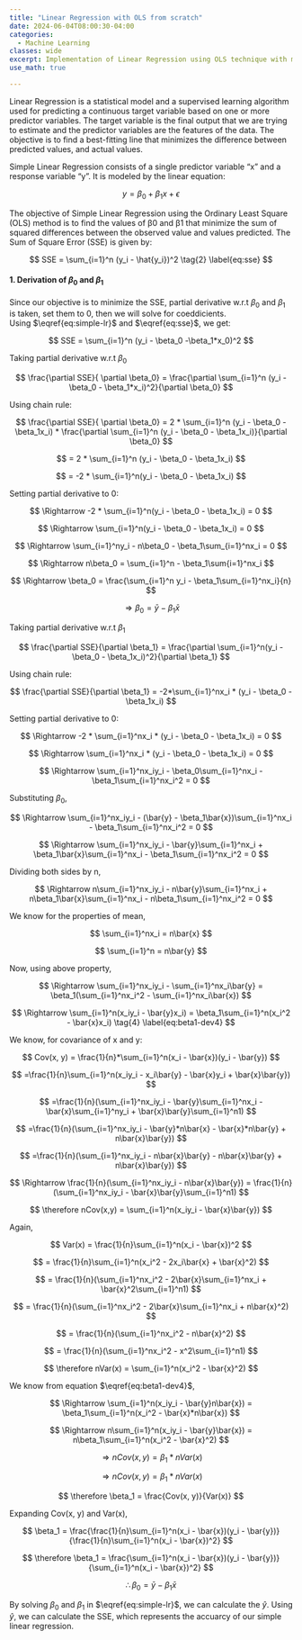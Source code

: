 ```yaml
---
title: "Linear Regression with OLS from scratch"
date: 2024-06-04T08:00:30-04:00
categories:
  - Machine Learning
classes: wide
excerpt: Implementation of Linear Regression using OLS technique with mathematical derivation.
use_math: true

---
```


Linear Regression is a statistical model and a supervised learning algorithm used for predicting a continuous target variable based on one or more predictor variables. The target variable is the final output that we are trying to estimate and the predictor variables are the features of the data. The objective is to find a best-fitting line that minimizes the difference between predicted values, and actual values. 

Simple Linear Regression consists of a single predictor variable “x” and a response variable “y”. It is modeled by the linear equation:

$$ 
y = \beta_0 + \beta_1x + \epsilon \tag{1} \label{eq:simple-lr}
$$

The objective of Simple Linear Regression using the Ordinary Least Square (OLS) method is to find the values of β0 and β1 that minimize the sum of squared differences between the observed value and values predicted. The Sum of Square Error (SSE) is given by:

$$
SSE = \sum_{i=1}^n (y_i - \hat{y_i})^2 \tag{2} \label{eq:sse}
$$

#### 1. Derivation of $\beta_0$ and $\beta_1$
Since our objective is to minimize the SSE, partial derivative w.r.t $\beta_0$ and $\beta_1$ is taken, set them to 0, then we will solve for coeddicients. <br>
Using $\eqref{eq:simple-lr}$ and $\eqref{eq:sse}$, we get:

$$
SSE = \sum_{i=1}^n (y_i - \beta_0 -\beta_1*x_0)^2
$$

Taking partial derivative w.r.t $\beta_0$

$$
\frac{\partial SSE}{ \partial \beta_0} = \frac{\partial \sum_{i=1}^n (y_i - \beta_0 - \beta_1*x_i)^2}{\partial \beta_0}
$$

Using chain rule:

$$
\frac{\partial SSE}{ \partial \beta_0} = 2 * \sum_{i=1}^n (y_i - \beta_0 - \beta_1x_i) * \frac{\partial \sum_{i=1}^n (y_i - \beta_0 - \beta_1x_i)}{\partial \beta_0}
$$

$$
= 2 * \sum_{i=1}^n (y_i - \beta_0 - \beta_1x_i)
$$

$$
= -2 * \sum_{i=1}^n(y_i - \beta_0 - \beta_1x_i)
$$

Setting partial derivative to 0:

$$
\Rightarrow -2 * \sum_{i=1}^n(y_i - \beta_0 - \beta_1x_i) = 0
$$

$$
\Rightarrow \sum_{i=1}^n(y_i - \beta_0 - \beta_1x_i) = 0
$$

$$
\Rightarrow \sum_{i=1}^ny_i - n\beta_0 - \beta_1\sum_{i=1}^nx_i = 0
$$

$$
\Rightarrow n\beta_0 = \sum_{i=1}^n - \beta_1\sum{i=1}^nx_i
$$

$$
\Rightarrow \beta_0 = \frac{\sum_{i=1}^n y_i - \beta_1\sum_{i=1}^nx_i}{n}
$$

$$
\Rightarrow \beta_0 = \bar{y} - \beta_1\bar{x} \tag{3} \label{eq:beta0} 
$$

Taking partial derivative w.r.t $\beta_1$

$$
\frac{\partial SSE}{\partial \beta_1} = \frac{\partial \sum_{i=1}^n(y_i - \beta_0 - \beta_1x_i)^2}{\partial \beta_1}
$$

Using chain rule:

$$
\frac{\partial SSE}{\partial \beta_1} = -2*\sum_{i=1}^nx_i * (y_i - \beta_0 - \beta_1x_i)
$$

Setting partial derivative to 0:

$$
\Rightarrow -2 * \sum_{i=1}^nx_i * (y_i - \beta_0 - \beta_1x_i) = 0
$$

$$
\Rightarrow \sum_{i=1}^nx_i * (y_i - \beta_0 - \beta_1x_i) = 0
$$

$$
\Rightarrow \sum_{i=1}^nx_iy_i - \beta_0\sum_{i=1}^nx_i - \beta_1\sum_{i=1}^nx_i^2 = 0
$$

Substituting $\beta_0$,

$$
\Rightarrow \sum_{i=1}^nx_iy_i - (\bar{y} - \beta_1\bar{x})\sum_{i=1}^nx_i - \beta_1\sum_{i=1}^nx_i^2 = 0
$$

$$
\Rightarrow \sum_{i=1}^nx_iy_i - \bar{y}\sum_{i=1}^nx_i + \beta_1\bar{x}\sum_{i=1}^nx_i - \beta_1\sum_{i=1}^nx_i^2 = 0
$$

Dividing both sides by n,

$$
\Rightarrow n\sum_{i=1}^nx_iy_i - n\bar{y}\sum_{i=1}^nx_i + n\beta_1\bar{x}\sum_{i=1}^nx_i - n\beta_1\sum_{i=1}^nx_i^2 = 0
$$

We know for the properties of mean,

$$
\sum_{i=1}^nx_i = n\bar{x}
$$

$$
\sum_{i=1}^n = n\bar{y}
$$

Now, using above property,

$$
\Rightarrow \sum_{i=1}^nx_iy_i - \sum_{i=1}^nx_i\bar{y} = \beta_1(\sum_{i=1}^nx_i^2 - \sum_{i=1}^nx_i\bar{x})
$$

$$
\Rightarrow \sum_{i=1}^n(x_iy_i - \bar{y}x_i) = \beta_1\sum_{i=1}^n(x_i^2 - \bar{x}x_i) \tag{4} \label{eq:beta1-dev4}
$$

We know, for covariance of x and y:

$$
Cov(x, y) = \frac{1}{n}*\sum_{i=1}^n(x_i - \bar{x})(y_i - \bar{y})
$$

$$
=\frac{1}{n}\sum_{i=1}^n(x_iy_i - x_i\bar{y} - \bar{x}y_i + \bar{x}\bar{y})
$$

$$
=\frac{1}{n}(\sum_{i=1}^nx_iy_i - \bar{y}\sum_{i=1}^nx_i - \bar{x}\sum_{i=1}^ny_i + \bar{x}\bar{y}\sum_{i=1}^n1)
$$

$$
=\frac{1}{n}(\sum_{i=1}^nx_iy_i - \bar{y}*n\bar{x} - \bar{x}*n\bar{y} + n\bar{x}\bar{y})
$$

$$
=\frac{1}{n}(\sum_{i=1}^nx_iy_i - n\bar{x}\bar{y} - n\bar{x}\bar{y} + n\bar{x}\bar{y})
$$

$$
\Rightarrow \frac{1}{n}(\sum_{i=1}^nx_iy_i - n\bar{x}\bar{y}) = \frac{1}{n}(\sum_{i=1}^nx_iy_i - \bar{x}\bar{y}\sum_{i=1}^n1)
$$

$$
\therefore nCov(x,y) = \sum_{i=1}^n(x_iy_i - \bar{x}\bar{y})
$$

Again,

$$
Var(x) = \frac{1}{n}\sum_{i=1}^n(x_i - \bar{x})^2
$$

$$
= \frac{1}{n}\sum_{i=1}^n(x_i^2 - 2x_i\bar{x} + \bar{x}^2)
$$

$$
= \frac{1}{n}(\sum_{i=1}^nx_i^2 - 2\bar{x}\sum_{i=1}^nx_i + \bar{x}^2\sum_{i=1}^n1)
$$

$$
= \frac{1}{n}(\sum_{i=1}^nx_i^2 - 2\bar{x}\sum_{i=1}^nx_i + n\bar{x}^2)
$$

$$
= \frac{1}{n}(\sum_{i=1}^nx_i^2 - n\bar{x}^2)
$$

$$
= \frac{1}{n}(\sum_{i=1}^nx_i^2 - x^2\sum_{i=1}^n1)
$$

$$
\therefore nVar(x) = \sum_{i=1}^n(x_i^2 - \bar{x}^2)
$$

We know from equation $\eqref{eq:beta1-dev4}$,

$$
\Rightarrow \sum_{i=1}^n(x_iy_i - \bar{y}n\bar{x}) = \beta_1\sum_{i=1}^n(x_i^2 - \bar{x}*n\bar{x})
$$

$$
\Rightarrow n\sum_{i=1}^n(x_iy_i - \bar{y}\bar{x}) = n\beta_1\sum_{i=1}^n(x_i^2 - \bar{x}^2)
$$

$$
\Rightarrow nCov(x, y) = \beta_1*nVar(x)
$$

$$
\Rightarrow nCov(x, y) = \beta_1*nVar(x)
$$

$$
\therefore \beta_1 = \frac{Cov(x, y)}{Var(x)}
$$

Expanding Cov(x, y) and Var(x),

$$
\beta_1 = \frac{\frac{1}{n}\sum_{i=1}^n(x_i - \bar{x})(y_i - \bar{y})}{\frac{1}{n}\sum_{i=1}^n(x_i - \bar{x})^2}
$$

$$
\therefore \beta_1 = \frac{\sum_{i=1}^n(x_i - \bar{x})(y_i - \bar{y})}{\sum_{i=1}^n(x_i - \bar{x})^2}
$$

$$
\therefore \beta_0 = \bar{y} - \beta_1\bar{x}
$$

By solving $\beta_0$ and $\beta_1$ in $\eqref{eq:simple-lr}$, we can calculate the $\hat{y}$. Using $\hat{y}$, we can calculate the SSE, which represents the accuarcy of our simple linear regression.